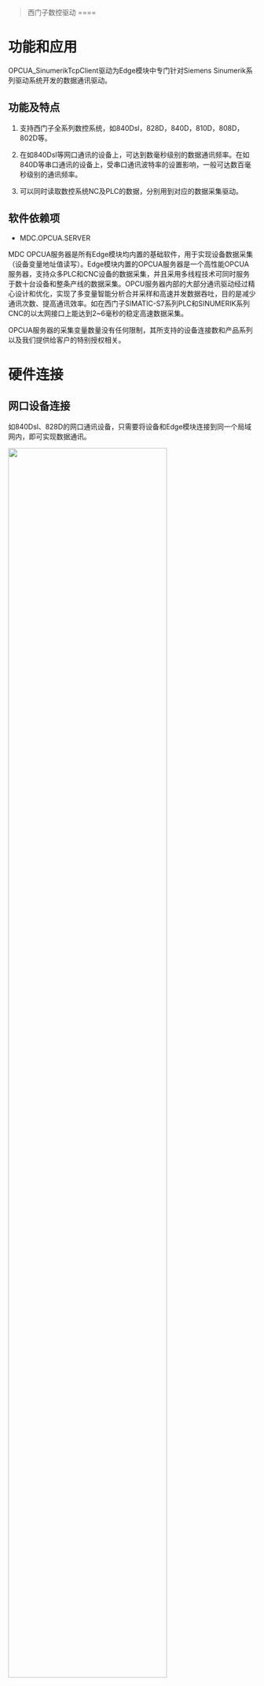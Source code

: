 >西门子数控驱动
====

功能和应用
==========

OPCUA_SinumerikTcpClient驱动为Edge模块中专门针对Siemens
Sinumerik系列驱动系统开发的数据通讯驱动。

功能及特点
----------

1.  支持西门子全系列数控系统，如840Dsl，828D，840D，810D，808D，802D等。

2.  在如840Dsl等网口通讯的设备上，可达到数毫秒级别的数据通讯频率。在如840D等串口通讯的设备上，受串口通讯波特率的设置影响，一般可达数百毫秒级别的通讯频率。

3.  可以同时读取数控系统NC及PLC的数据，分别用到对应的数据采集驱动。

软件依赖项
----------

-   MDC.OPCUA.SERVER

MDC
OPCUA服务器是所有Edge模块均内置的基础软件，用于实现设备数据采集（设备变量地址值读写）。Edge模块内置的OPCUA服务器是一个高性能OPCUA服务器，支持众多PLC和CNC设备的数据采集，并且采用多线程技术可同时服务于数十台设备和整条产线的数据采集。OPCU服务器内部的大部分通讯驱动经过精心设计和优化，实现了多变量智能分析合并采样和高速并发数据吞吐，目的是减少通讯次数、提高通讯效率。如在西门子SIMATIC-S7系列PLC和SINUMERIK系列CNC的以太网接口上能达到2\~6毫秒的稳定高速数据采集。

OPCUA服务器的采集变量数量没有任何限制，其所支持的设备连接数和产品系列以及我们提供给客户的特别授权相关。

硬件连接
========

网口设备连接
------------

如840Dsl、828D的网口通讯设备，只需要将设备和Edge模块连接到同一个局域网内，即可实现数据通讯。

 <img src="https://help.blob.core.chinacloudapi.cn/helppic/numerical/image3.png" width="80%"/>


1.  固定设备IP地址

修改设备IP地址，通常使用"公司网络"来连接工厂局域网。通常网口设备的网络设置在"菜单/调试/扩展键/网络"目录下。

注意，一般设备修改完IP地址，都需要重新启动设备才能够生效。

 <img src="https://help.blob.core.chinacloudapi.cn/helppic/numerical/image4.png" width="80%"/>

2.  按照上述网络架构，将设备和Edge模块连接至同一局域网内。

3.  确保Edge和设备网络通讯正常。使用EdgePlant软件，修改通讯参数和软件配置文件。详见本手册第三章。

串口设备连接
------------

如840D、810D的串口通讯设备，需要用到SCANET6-NCU工业以太网通讯处理模块，将设备的串口转换为网口，再将SCANET和Edge连接到同一个局域网内，即可实现通讯。

 <img src="https://help.blob.core.chinacloudapi.cn/helppic/numerical/image5.png" width="80%"/>


1.  安装SCANET模块到机床的MPI通讯接口。注意安装时候需要设备整体断电进行操作。

> 一般设备NCU模块上都会标有MPI接口标志，将SCANET
> 的S7总线接口接到MPI接口上。部分型号设备的MPI接口本身不供电或电压不稳定，建议给SCANET外接24V直流电，以保证通讯的稳定性。
>
> 若设备MPI接口已经被占用，可将原先的通讯线拔下，按上述方法先安装SCANET模块，再将原来的通讯先接到SCANET的扩展总线接口上。

 <img src="https://help.blob.core.chinacloudapi.cn/helppic/numerical/image6.png" width="40%"/>

2.  按照上述网络架构，将SCANET和Edge模块连接至同一个局域网内。

3.  确认模块安全安装，接线正确，设备重新上电。等待机床正常启动结束，查看SCANET上的BUS等（绿灯）是否常量，常量表示该接口可用。如果BUS灯闪烁，需要寻找其他MPI接口或PROFIBUS接口。

4.  在浏览器中输入SCANET IP地址查看通讯状况。

-   确认S7总线状态为，当前波特率稳定，并能够检测到设备主从站地址。

 <img src="https://help.blob.core.chinacloudapi.cn/helppic/numerical/image7.png" width="80%"/>


-   S7通讯协议模式一般为MPI主从站，S7总线波特率建议根据上述检测到的波特率设置为固定值。

 <img src="https://help.blob.core.chinacloudapi.cn/helppic/numerical/image8.png" width="80%"/>


-   此处可以修改SCANET模块的IP地址、子网掩码、默认网关。

-   通讯目标PLC地址由槽号决定：该参数一般改成"是"。

 <img src="https://help.blob.core.chinacloudapi.cn/helppic/numerical/image9.png" width="80%"/>


5.  确保Edge和SCANET网络通讯正常，使用EdgePlant软件，修改通讯参数和软件配置文件。详见本手册第三章。

EdgePlant配置
=============

查看配置
--------

 <img src="https://help.blob.core.chinacloudapi.cn/helppic/numerical/image10.png" width="80%"/>


将电脑网卡和Edge模块的任意网口连接，运行EdgePlant软件。根据所使用的网卡，搜索并连接到Edge模块。选择"应用软件"，选择"数据采集"，打开MDC_OPCUA_SERVER软件的配置。

 <img src="https://help.blob.core.chinacloudapi.cn/helppic/numerical/image11.png" width="80%"/>


读取模块配置：读取Edge中现有配置文件

下载模块配置：将修改后的配置文件下载至Edge，每次修改配置后需要重新下载配置

打开模块配置：打开本地电脑上的xml 配置文件

保存模块配置：将当前xml 配置文件保存到本地电脑

软件运行
--------

### 程序开机自启

 <img src="https://help.blob.core.chinacloudapi.cn/helppic/numerical/image12.png" width="80%"/>


在"系统设置/软件管理/数据采集"菜单下，找到"MDC_OPCUA_SERVER"软件，复制"文件路径"，打开"开机启动"菜单。

 <img src="https://help.blob.core.chinacloudapi.cn/helppic/numerical/image13.png" width="80%"/>


新建配置，自定义"软件名称"，将上述复制的"文件路径"粘贴到"软件路径"，设置启动延时，通常为"1000毫秒"，最后下载配置。

此时每次重启Edge或者重新上电，系统启动后，MES DATA
SERVER程序都会自动运行。

### 程序重启

 <img src="https://help.blob.core.chinacloudapi.cn/helppic/numerical/image14.png" width="80%"/>


选择"系统设置/系统信息/系统/进程列表"，在进程列表下找到"MDC_OPCUA_SERVER"进程，双击打开进程，可以选择"重启进程"或"终止进程"。

每次修改完软件配置并下载配置文件后，都需要按此步骤重新运行程序，新的配置文件才会生效。

新建设备连接
------------

1.  在默认项目下，右键新建一个组别。

 <img src="https://help.blob.core.chinacloudapi.cn/helppic/numerical/image15.png" width="80%"/>

2.  在设备组下，右键新建一个连接。

 <img src="https://help.blob.core.chinacloudapi.cn/helppic/numerical/image16.png" width="80%"/>


3.  选择"SINUMERIK.TCP客户端"驱动，此驱动专用于西门子数控系统通讯。

-   勾选左下角"添加驱动内部标签"，新建的连接会默认添加如下两个变量。

\@DeviceOnline：设备通讯在线：检测设备是否正常连接通讯

\@ItemUpdatedTime：标签更新时间：在同一连接下，所有变量刷新一次所需时间

-   连接名称：自定义一个设备名称

-   连接启用：选择是否建立和该设备的连接

-   IP地址：指定所需连接的设备的固定IP地址

-   通讯端口：西门子默认通讯端口102

-   访问终结点：通常网口设备使用"0D.03"，串口设备使用"03.03"

-   通讯超时：默认设置为 10000

-   通讯间隔：根据所需的采集频率来设置，一般无需修改。采集频率同样受设备本身的通讯性能限制

 <img src="https://help.blob.core.chinacloudapi.cn/helppic/numerical/image17.png" width="80%"/>

4.  选择新建的设备，右键新建一个标签。

 <img src="https://help.blob.core.chinacloudapi.cn/helppic/numerical/image18.png" width="80%"/>


5.  标签属性如下

-   标签名称：自定义一个变量名，支持中文

-   标签启用：选择是否读取该变量

-   写值使能：选择是否打开变量写入功能，注意需要该变量本身支持写入

-   标签说明：自定义对变量的描述说明

-   数据类型：选择完变量地址，会自动更新数据类型

-   地址选择：选择一个西门子NC变量进行读取。详细变量说明参考《第4章
    变量配置说明》

 <img src="https://help.blob.core.chinacloudapi.cn/helppic/numerical/image19.png" width="80%"/>


查看数据
--------

EdgePlant配置软件自带OPCUA Client功能，可以查看当前正在读取的数据。

在"应用软件/数据采集"页面下，选择右上角"客户端测试"，打开OPCUA客户端。

 <img src="https://help.blob.core.chinacloudapi.cn/helppic/numerical/image20.png" width="80%"/>


选择默认搜索到的OPCUA
SERVER连接，在左侧列表中选择需要监控的变量节点，即可查看当前读取的变量值。打开"订阅"功能，可以持续刷新最新读取的数值。

 <img src="https://help.blob.core.chinacloudapi.cn/helppic/numerical/image21.png" width="80%"/>


故障诊断
--------

EdgePlant可以查看程序运行信息。若数据读取异常，可以通过调试信息来分析错误原因。

在"系统设置/软件管理"的软件列表中，找到使用的"OPCUA_SinumerikTcpClient"驱动，在右侧"软件信息"菜单中，将"日志级别"修改为"调试"。打开"运行日志"查看软件运行信息。若无法判断错误原因，可将此运行日志复制出来，连同软件配置文件一同发送至凌顶，获取技术支持。

 <img src="https://help.blob.core.chinacloudapi.cn/helppic/numerical/image22.png" width="80%"/>

变量配置说明
============

变量说明
--------

所有能够配置的西门子变量遵循西门子官方发布的变量手册。

### 变量参数

在规定区域内，NC变量通常会以结构或数组结构的形式保存。因此访问NC变量时，必须在地址中进行以下参数的配置：

1.标签区域；2.模块；3.变量/列号；4.行号

 <img src="https://help.blob.core.chinacloudapi.cn/helppic/numerical/image23.png" width="40%"/>


### 变量区域

NC变量是以数据块形式存在的，主要有以下数据区域：

N：含有适用于整个数控系统的所有变量。如：系统数据、G功能组

B：含有适用于运行方式组的所有变量。如：运行状态数据

C：含有适用于各个通道的所有变量。如：全局状态数据

T：含有适用于机床上刀具的所有变量。如：刀具补偿、刀具监控数据

A：包含适用于每根进给轴或主轴的机床数据和设定数据。

V/H：包含了适用于每个驱动的机床数据或作为服务参数的机床数据。

### 变量类型：

NC变量通常可以分为三种：

-   单行NC变量

只由一个单独的值构成，读取该类变量需要配置标签区域、模块、列号。

该类变量通常包括了系统基本信息，状态数据，基本变量等。

-   多行NC变量

这种NC变量一般定义为一维数组，读取该类变量需要配置标签区域、模块、列号、行号。

该类变量需要修改行号，例如轴相关数据，不同的行号代表了不同的伺服轴。

-   多行及多列NC变量

这种NC变量一般定义为二维数组，读取该类变量需要配置标签区域、模块、列号、行号。

该类变量需要同时修改行号及列号，通常用于刀具相关的数据。

### 变量注意事项

1.  在西门子变量定义中，存在多个变量最终表示相同含义的情况，如果一个变量无法正常读取数据，可以换一个相同含义的变量尝试读取。

2.  由于西门子数控系统版本、型号各不相同，越早的型号支持的变量类型越少，所以存在部分型号系统无法读取部分变量的情况。具体每个型号支持的变量类型，需要查阅对应型号的西门子官方变量手册。

配置说明
--------

部分常用变量可以参考凌顶的《Siemens数控常用变量配置手册》，剩余变量需要查找《Siemens变量和接口信号》手册。

### 常用变量配置

1.  在凌顶提供的《Siemens数控常用变量配置手册》中，找到需要采集的变量。

 <img src="https://help.blob.core.chinacloudapi.cn/helppic/numerical/image24.png" width="80%"/>

2.  根据"区域、模块、列号、行号"这四个参数，在EdgePlant软件中新建变量。手册中已给出对应变量的列号，可直接在参数中输入列号。

 <img src="https://help.blob.core.chinacloudapi.cn/helppic/numerical/image25.png" width="40%"/>


3.  手册中的"读写"参数为"r"表示该变量只读不可写，参数为"rw"表示该变量可读可写。根据变量属性选择"写值使能"，选择"是"则可以在OPCUA客户端中做数据反写。

 <img src="https://help.blob.core.chinacloudapi.cn/helppic/numerical/image26.png" width="80%"/>


4.  变量全部添加完成，下载配置文件，重启MDC_OPCUA_SERVER程序。详细步骤参考本手册《3.2
    软件运行》。

5.  对于部分变量，读取的值不同，代表不同含义，可以参考手册的备注信息。例如本例中的程序状态变量，1-5不同的值，表示不同的程序运行状态。

### 其他变量配置

若凌顶提供的变量手册中，没有所需要的变量，则需要到西门子官方手册《Siemens变量和接口信号》中查找。

 <img src="https://help.blob.core.chinacloudapi.cn/helppic/numerical/image27.png" width="80%"/>


1.  在手册中找到需要读取的变量。确定区域和模块。

2.  找到需要采集的变量，记住变量名称。

3.  查看变量的读写属性。

4.  查看变量是否支持多行号。

 <img src="https://help.blob.core.chinacloudapi.cn/helppic/numerical/image28.png" width="40%"/>


根据上面查找到的变量属性，在EdgePlant软件中配置变量。注意由于从西门子手册中查找的变量无法确定其"列号"，需要在配置软件中的"变量"列表中去根据变量名称手动选择。

常用变量说明
------------

### 轴相关变量

例1：MCS机床坐标

 <img src="https://help.blob.core.chinacloudapi.cn/helppic/numerical/image29.png" width="80%"/>


按照手册中查找到的参数配置如下变量。由于该变量为多行NC变量类型，因此可以改变行号来读取不同轴的MCS机床坐标值。

行号为1，代表1号轴；行号为2，代表2号轴；以此类推。

 <img src="https://help.blob.core.chinacloudapi.cn/helppic/numerical/image30.png" width="40%"/>


例2：轴负载率

 <img src="https://help.blob.core.chinacloudapi.cn/helppic/numerical/image31.png" width="80%"/>


按照手册中查找到的参数配置如下变量。由于该变量为多行NC变量类型，因此可以改变行号来读取不同轴的负载率。

 <img src="https://help.blob.core.chinacloudapi.cn/helppic/numerical/image32.png" width="40%"/>


### 刀具相关变量

由于西门子数控系统的刀具管理中，存在"内部编号"变量，因此西门子刀具数据多为"多行多列NC变量"类型，需要同时配置行号及列号，才能正确读取刀具相关数据。

以下通过"刀具剩余寿命"变量，举例说明通用的西门子刀具数据读取方法。

1.  首先读取系统中的刀具数量。

 <img src="https://help.blob.core.chinacloudapi.cn/helppic/numerical/image33.png" width="80%"/>


2.  接着读取刀具标识符（刀具名称）、刀具编号（内部编号）。上面读取的刀具数量可以指定以下两个参数的最大行号。相同行号读取的刀具名称和内部编号，对应的是同一把刀具。根据刀具名称，确定需要读取的刀具的内部编号。

> 例如：刀具名称为107的刀具，其内部编号对应为77。

 <img src="https://help.blob.core.chinacloudapi.cn/helppic/numerical/image34.png" width="80%"/>

3.  根据上述读到的内部编号，指定需要读取的刀具的列号。此处的行号4，固定代表刀具剩余加工件数变量。

> 例如：要读取107号刀具的剩余加工件数，则指定这边的列号为77，行号为4。

 <img src="https://help.blob.core.chinacloudapi.cn/helppic/numerical/image35.png" width="80%"/>


4.  一般根据手册中配置的变量，都是刀具1号刀沿的数据。如果需要读取刀具2号刀沿数据，需要先读取以下变量，得知当前系统为每把刀具定义了多少个刀具寿命类型的数据。

 <img src="https://help.blob.core.chinacloudapi.cn/helppic/numerical/image36.png" width="80%"/>


5.  假设以上变量读取值为9，那么当前系统中没把刀具定义了9个刀具寿命类型数据。若要读取2号刀沿的"剩余工件数"变量，需要指定变量的列号为77，行号为（2-1）\*9+4=13，即用公式"（刀沿号-1）\*9 +
    1号刀沿该变量行号"计算所需指定的行号值。

6.  以上为读取刀具剩余寿命值的方法，其余刀具数据读取方式类似，但用到的变量以及指定的列号、行号都不相同，需要根据手册中的参数进行配置。

PLC变量
-------

若要读取数控系统中的PLC数据，则需要用到Edge模块的"西门子PLC以太网驱动"。

读取及配置方式，与连接普通西门子S7系列PLC的方式相同，可以参考凌顶提供的《西门子PLC驱动手册》

数控系统的PLC地址同样可以参考西门子官方手册《Siemens变量和接口信号》。
